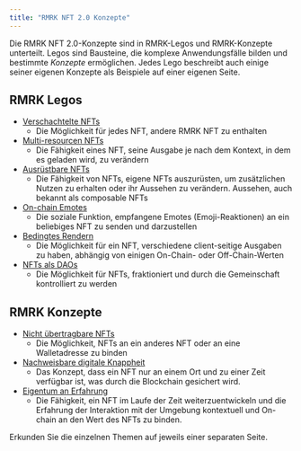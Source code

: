 ```yaml
---
title: "RMRK NFT 2.0 Konzepte"
---
```



Die RMRK NFT 2.0-Konzepte sind in RMRK-Legos und RMRK-Konzepte unterteilt. Legos sind Bausteine, die
komplexe Anwendungsfälle bilden und bestimmte _Konzepte_ ermöglichen. Jedes Lego beschreibt auch einige seiner
eigenen Konzepte als Beispiele auf einer eigenen Seite.

## RMRK Legos

- [Verschachtelte NFTs](/lego1-nested)
  - Die Möglichkeit für jedes NFT, andere RMRK NFT zu enthalten
- [Multi-resourcen NFTs](/lego2-multi-resource)
  - Die Fähigkeit eines NFT, seine Ausgabe je nach dem Kontext, in dem es geladen wird, zu verändern
- [Ausrüstbare NFTs](/lego25-equippable)
  - Die Fähigkeit von NFTs, eigene NFTs auszurüsten, um zusätzlichen Nutzen zu erhalten oder ihr Aussehen zu verändern.
Aussehen, auch bekannt als composable NFTs
- [On-chain Emotes](/lego3-emote)
  - Die soziale Funktion, empfangene Emotes (Emoji-Reaktionen) an ein beliebiges NFT zu senden und darzustellen
- [Bedingtes Rendern](/lego4-bedingtes-renderning)
  - Die Möglichkeit für ein NFT, verschiedene client-seitige Ausgaben zu haben, abhängig von einigen On-Chain- oder Off-Chain-Werten
- [NFTs als DAOs](/lego5-dao)
  - Die Möglichkeit für NFTs, fraktioniert und durch die Gemeinschaft kontrolliert zu werden

## RMRK Konzepte

- [Nicht übertragbare NFTs](/nontransferable)
  - Die Möglichkeit, NFTs an ein anderes NFT oder an eine Walletadresse zu binden
- [Nachweisbare digitale Knappheit](/scarcity)
  - Das Konzept, dass ein NFT nur an einem Ort und zu einer Zeit verfügbar ist, was durch die Blockchain gesichert wird.
- [Eigentum an Erfahrung](/ownershipxp)
  - Die Fähigkeit, ein NFT im Laufe der Zeit weiterzuentwickeln und die Erfahrung der Interaktion mit der Umgebung kontextuell und On-chain an den Wert des NFTs zu binden.

Erkunden Sie die einzelnen Themen auf jeweils einer separaten Seite.
